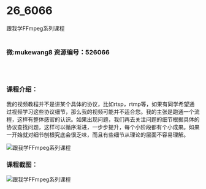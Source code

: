 # 26_6066
跟我学FFmpeg系列课程
<br/></br>
<h3>微:mukewang8 资源编号：526066</h3>
<br/></br>
<h3>课程介绍：</h3>
<p>我的视频教程并不是讲某个具体的协议，比如rtsp，rtmp等，如果有同学希望通过视频学习这些协议细节，那么我的视频可能并不适合您。我的主张是跑通一个流程，这样有整体感官的认识。如果出现问题，我们再去关注问题的细节根据具体的协议查找问题，这样可以循序渐进，一步步提升，每个小阶段都有个小成果。如果一开始就对细节刨根究底会很乏味，而且有些细节从理论的层面不容易理解。</p>
<p><img src="https://www.ko996.com/wp-content/uploads/img/2019/07/1-122-300x131.png" alt="跟我学FFmpeg系列课程"></p>
<h3>课程截图：</h3>
<p><img src="https://www.ko996.com/wp-content/uploads/img/2019/07/2-119.png" alt="跟我学FFmpeg系列课程"></p>
